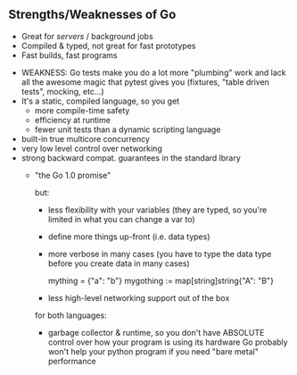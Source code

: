 ## Strengths/Weaknesses of Go

- Great for _servers_ / background jobs
- Compiled & typed, not great for fast prototypes
- Fast builds, fast programs

<aside class="notes">

- WEAKNESS: Go tests make you do a lot more "plumbing" work and lack all the awesome magic that pytest gives you (fixtures, "table driven tests", mocking, etc...)
- It's a static, compiled language, so you get
    - more compile-time safety
    - efficiency at runtime
    - fewer unit tests than a dynamic scripting language
- built-in true multicore concurrency
- very low level control over networking
- strong backward compat. guarantees in the standard lbrary
  - "the Go 1.0 promise"

    but:

    - less flexibility with your variables (they are typed, so you're limited in what you can change a var to)
    - define more things up-front (i.e. data types)
    - more verbose in many cases (you have to type the data type before you create data in many cases)

        mything = {"a": "b"}
        mygothing := map[string]string{"A": "B"}
    
    - less high-level networking support out of the box

    for both languages:

    - garbage collector & runtime, so you don't have ABSOLUTE control over how your program is using its hardware
        Go probably won't help your python program if you need "bare metal" performance
    
</aside>
